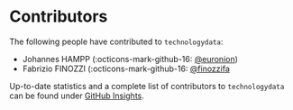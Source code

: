<!--
SPDX-FileCopyrightText: technologydata contributors

SPDX-License-Identifier: MIT
-->

# Contributors

The following people have contributed to `technologydata`:

- Johannes HAMPP (:octicons-mark-github-16: [@euronion](https://github.com/euronion))
- Fabrizio FINOZZI (:octicons-mark-github-16: [@finozzifa](https://github.com/finozzifa)

Up-to-date statistics and a complete list of contributors to `technologydata` can be found under [GitHub Insights](https://github.com/PyPSA/technologydata/graphs/contributors).